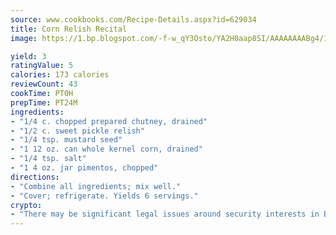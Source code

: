 ```yaml
---
source: www.cookbooks.com/Recipe-Details.aspx?id=629034
title: Corn Relish Recital
image: https://1.bp.blogspot.com/-f-w_qY3Osto/YA2H0aap8SI/AAAAAAAABg4/17myAO5s9b8JksYvWDXpYkaDlcY0g6k_gCLcBGAsYHQ/s296/3.png

yield: 3
ratingValue: 5
calories: 173 calories
reviewCount: 43
cookTime: PT0H
prepTime: PT24M
ingredients:
- "1/4 c. chopped prepared chutney, drained"
- "1/2 c. sweet pickle relish"
- "1/4 tsp. mustard seed"
- "1 12 oz. can whole kernel corn, drained"
- "1/4 tsp. salt"
- "1 4 oz. jar pimentos, chopped"
directions:
- "Combine all ingredients; mix well."
- "Cover; refrigerate. Yields 6 servings."
crypto:
- "There may be significant legal issues around security interests in Bitcoin."
---
```

